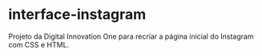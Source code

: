# interface-instagram
Projeto da Digital Innovation One para recriar a página inicial do Instagram com CSS e HTML. 
